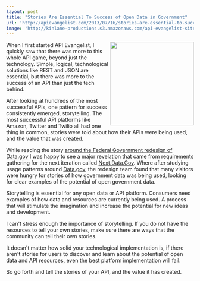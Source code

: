 ```yaml
---
layout: post
title: "Stories Are Essential To Success of Open Data in Government"
url: 'http://apievangelist.com/2013/07/16/stories-are-essential-to-success-of-open-data-in-government/'
image: 'http://kinlane-productions.s3.amazonaws.com/api-evangelist-site/blog/bw-story-bubble.png'
---
```


<img class="c1" src="https://s3.amazonaws.com/kinlane-productions/bw-icons/bw-story-bubble.png" alt="" width="225" align="right" />

When I first started API Evangelist, I quickly saw that there was more to this whole API game, beyond just the technology. Simple, logical, technological solutions like REST and JSON are essential, but there was more to the success of an API than just the tech behind.

After looking at hundreds of the most successful APIs, one pattern for success consistently emerged, storytelling. The most successful API platforms like Amazon, Twitter and Twilio all had one thing in common, stories were told about how their APIs were being used, and the value that was created.

While reading the story [around the Federal Government redesign of Data.gov][1] I was happy to see a major revelation that came from requirements gathering for the next iteration called [Next.Data.Gov][2]. Where after studying usage patterns around [Data.gov][3], the redesign team found that many visitors were hungry for stories of how government data was being used, looking for clear examples of the potential of open government data. 

Storytelling is essential for any open data or API platform. Consumers need examples of how data and resources are currently being used. A process that will stimulate the imagination and increase the potential for new ideas and development.

I can't stress enough the importance of storytelling. If you do not have the resources to tell your own stories, make sure there are ways that the community can tell their own stories.

It doesn't matter how solid your technological implementation is, if there aren't stories for users to discover and learn about the potential of open data and API resources, even the best platform implementation will fail.

So go forth and tell the stories of your API, and the value it has created.

   [1]: http://apievangelist.com/2013/07/16/the-next-iteration-of-government-data/
   [2]: http://Next.Data.Gov (Next.Data.Gov)
   [3]: http://data.gov

